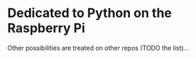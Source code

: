 # Dedicated to Python on the Raspberry Pi
Other possibilities are treated on other repos (TODO the list)...

